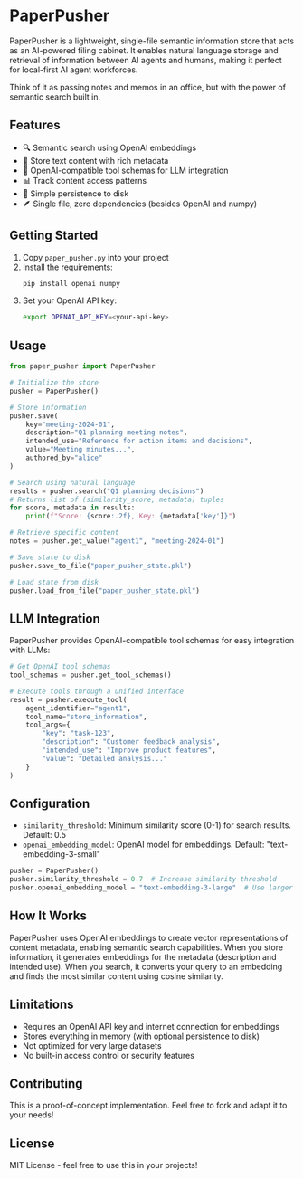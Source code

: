 # PaperPusher

PaperPusher is a lightweight, single-file semantic information store that acts as an AI-powered filing cabinet. It enables natural language storage and retrieval of information between AI agents and humans, making it perfect for local-first AI agent workforces.

Think of it as passing notes and memos in an office, but with the power of semantic search built in.

## Features

- 🔍 Semantic search using OpenAI embeddings
- 📝 Store text content with rich metadata
- 🤖 OpenAI-compatible tool schemas for LLM integration
- 📊 Track content access patterns
- 💾 Simple persistence to disk
- 🪶 Single file, zero dependencies (besides OpenAI and numpy)

## Getting Started

1. Copy `paper_pusher.py` into your project
2. Install the requirements:
   ```bash
   pip install openai numpy
   ```
3. Set your OpenAI API key:
   ```bash
   export OPENAI_API_KEY=<your-api-key>
   ```

## Usage

```python
from paper_pusher import PaperPusher

# Initialize the store
pusher = PaperPusher()

# Store information
pusher.save(
    key="meeting-2024-01",
    description="Q1 planning meeting notes",
    intended_use="Reference for action items and decisions",
    value="Meeting minutes...",
    authored_by="alice"
)

# Search using natural language
results = pusher.search("Q1 planning decisions")
# Returns list of (similarity_score, metadata) tuples
for score, metadata in results:
    print(f"Score: {score:.2f}, Key: {metadata['key']}")

# Retrieve specific content
notes = pusher.get_value("agent1", "meeting-2024-01")

# Save state to disk
pusher.save_to_file("paper_pusher_state.pkl")

# Load state from disk
pusher.load_from_file("paper_pusher_state.pkl")
```

## LLM Integration

PaperPusher provides OpenAI-compatible tool schemas for easy integration with LLMs:

```python
# Get OpenAI tool schemas
tool_schemas = pusher.get_tool_schemas()

# Execute tools through a unified interface
result = pusher.execute_tool(
    agent_identifier="agent1",
    tool_name="store_information",
    tool_args={
        "key": "task-123",
        "description": "Customer feedback analysis",
        "intended_use": "Improve product features",
        "value": "Detailed analysis..."
    }
)
```

## Configuration

- `similarity_threshold`: Minimum similarity score (0-1) for search results. Default: 0.5
- `openai_embedding_model`: OpenAI model for embeddings. Default: "text-embedding-3-small"

```python
pusher = PaperPusher()
pusher.similarity_threshold = 0.7  # Increase similarity threshold
pusher.openai_embedding_model = "text-embedding-3-large"  # Use larger model
```

## How It Works

PaperPusher uses OpenAI embeddings to create vector representations of content metadata, enabling semantic search capabilities. When you store information, it generates embeddings for the metadata (description and intended use). When you search, it converts your query to an embedding and finds the most similar content using cosine similarity.

## Limitations

- Requires an OpenAI API key and internet connection for embeddings
- Stores everything in memory (with optional persistence to disk)
- Not optimized for very large datasets
- No built-in access control or security features

## Contributing

This is a proof-of-concept implementation. Feel free to fork and adapt it to your needs!

## License

MIT License - feel free to use this in your projects!
